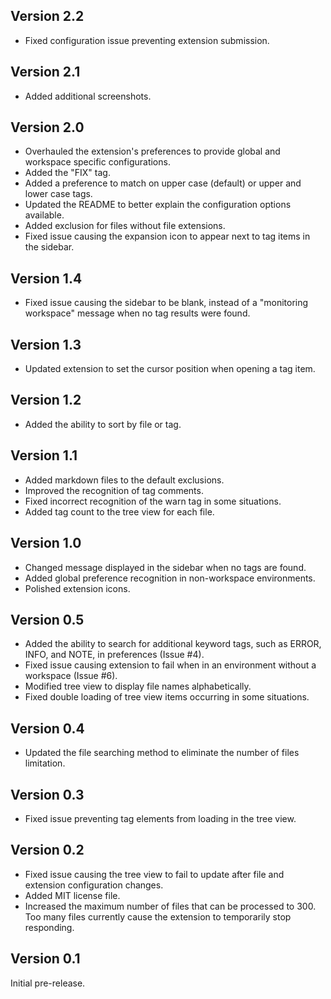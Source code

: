 ## Version 2.2

* Fixed configuration issue preventing extension submission.

## Version 2.1

* Added additional screenshots.

## Version 2.0

* Overhauled the extension's preferences to provide global and workspace specific configurations.
* Added the "FIX" tag.
* Added a preference to match on upper case (default) or upper and lower case tags.
* Updated the README to better explain the configuration options available.
* Added exclusion for files without file extensions.
* Fixed issue causing the expansion icon to appear next to tag items in the sidebar.

## Version 1.4

* Fixed issue causing the sidebar to be blank, instead of a "monitoring workspace" message when no tag results were found.

## Version 1.3

* Updated extension to set the cursor position when opening a tag item.  

## Version 1.2

* Added the ability to sort by file or tag.

## Version 1.1

* Added markdown files to the default exclusions.
* Improved the recognition of tag comments.
* Fixed incorrect recognition of the warn tag in some situations.
* Added tag count to the tree view for each file.

## Version 1.0

* Changed message displayed in the sidebar when no tags are found.
* Added global preference recognition in non-workspace environments.
* Polished extension icons.

## Version 0.5

* Added the ability to search for additional keyword tags, such as ERROR, INFO, and NOTE, in preferences (Issue #4).
* Fixed issue causing extension to fail when in an environment without a workspace (Issue #6).
* Modified tree view to display file names alphabetically.
* Fixed double loading of tree view items occurring in some situations.

## Version 0.4

* Updated the file searching method to eliminate the number of files limitation.

## Version 0.3

* Fixed issue preventing tag elements from loading in the tree view.

## Version 0.2

* Fixed issue causing the tree view to fail to update after file and extension configuration changes.
* Added MIT license file.
* Increased the maximum number of files that can be processed to 300. Too many files currently cause the extension to temporarily stop responding.

## Version 0.1

Initial pre-release.
